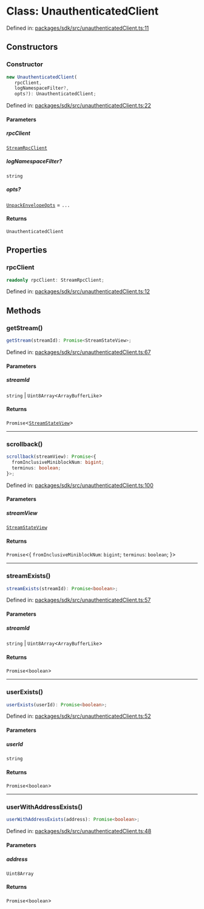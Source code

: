 # Class: UnauthenticatedClient

Defined in: [packages/sdk/src/unauthenticatedClient.ts:11](https://github.com/towns-protocol/towns/blob/0db1fd0ac7258e8db8cedfb6183e8eade8284fa1/packages/sdk/src/unauthenticatedClient.ts#L11)

## Constructors

### Constructor

```ts
new UnauthenticatedClient(
   rpcClient, 
   logNamespaceFilter?, 
   opts?): UnauthenticatedClient;
```

Defined in: [packages/sdk/src/unauthenticatedClient.ts:22](https://github.com/towns-protocol/towns/blob/0db1fd0ac7258e8db8cedfb6183e8eade8284fa1/packages/sdk/src/unauthenticatedClient.ts#L22)

#### Parameters

##### rpcClient

[`StreamRpcClient`](../type-aliases/StreamRpcClient.md)

##### logNamespaceFilter?

`string`

##### opts?

[`UnpackEnvelopeOpts`](../interfaces/UnpackEnvelopeOpts.md) = `...`

#### Returns

`UnauthenticatedClient`

## Properties

### rpcClient

```ts
readonly rpcClient: StreamRpcClient;
```

Defined in: [packages/sdk/src/unauthenticatedClient.ts:12](https://github.com/towns-protocol/towns/blob/0db1fd0ac7258e8db8cedfb6183e8eade8284fa1/packages/sdk/src/unauthenticatedClient.ts#L12)

## Methods

### getStream()

```ts
getStream(streamId): Promise<StreamStateView>;
```

Defined in: [packages/sdk/src/unauthenticatedClient.ts:67](https://github.com/towns-protocol/towns/blob/0db1fd0ac7258e8db8cedfb6183e8eade8284fa1/packages/sdk/src/unauthenticatedClient.ts#L67)

#### Parameters

##### streamId

`string` | `Uint8Array`\<`ArrayBufferLike`\>

#### Returns

`Promise`\<[`StreamStateView`](StreamStateView.md)\>

***

### scrollback()

```ts
scrollback(streamView): Promise<{
  fromInclusiveMiniblockNum: bigint;
  terminus: boolean;
}>;
```

Defined in: [packages/sdk/src/unauthenticatedClient.ts:100](https://github.com/towns-protocol/towns/blob/0db1fd0ac7258e8db8cedfb6183e8eade8284fa1/packages/sdk/src/unauthenticatedClient.ts#L100)

#### Parameters

##### streamView

[`StreamStateView`](StreamStateView.md)

#### Returns

`Promise`\<\{
  `fromInclusiveMiniblockNum`: `bigint`;
  `terminus`: `boolean`;
\}\>

***

### streamExists()

```ts
streamExists(streamId): Promise<boolean>;
```

Defined in: [packages/sdk/src/unauthenticatedClient.ts:57](https://github.com/towns-protocol/towns/blob/0db1fd0ac7258e8db8cedfb6183e8eade8284fa1/packages/sdk/src/unauthenticatedClient.ts#L57)

#### Parameters

##### streamId

`string` | `Uint8Array`\<`ArrayBufferLike`\>

#### Returns

`Promise`\<`boolean`\>

***

### userExists()

```ts
userExists(userId): Promise<boolean>;
```

Defined in: [packages/sdk/src/unauthenticatedClient.ts:52](https://github.com/towns-protocol/towns/blob/0db1fd0ac7258e8db8cedfb6183e8eade8284fa1/packages/sdk/src/unauthenticatedClient.ts#L52)

#### Parameters

##### userId

`string`

#### Returns

`Promise`\<`boolean`\>

***

### userWithAddressExists()

```ts
userWithAddressExists(address): Promise<boolean>;
```

Defined in: [packages/sdk/src/unauthenticatedClient.ts:48](https://github.com/towns-protocol/towns/blob/0db1fd0ac7258e8db8cedfb6183e8eade8284fa1/packages/sdk/src/unauthenticatedClient.ts#L48)

#### Parameters

##### address

`Uint8Array`

#### Returns

`Promise`\<`boolean`\>
